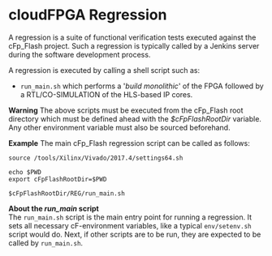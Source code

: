 cloudFPGA Regression
====================

A regression is a suite of functional verification tests executed against the cFp_Flash project. Such a regression is typically called by a Jenkins server during the software development process.

A regression is executed by calling a shell script such as:
  - `run_main.sh` which performs a '_build monolithic_' of the FPGA followed by a RTL/CO-SIMULATION of the HLS-based IP cores.

**Warning**
The above scripts must be executed from the cFp_Flash root directory which must be defined ahead with the _$cFpFlashRootDir_ variable. Any other environment variable must also be sourced beforehand.

**Example** 
The main cFp_Flash regression script can be called as follows:

```
source /tools/Xilinx/Vivado/2017.4/settings64.sh

echo $PWD
export cFpFlashRootDir=$PWD

$cFpFlashRootDir/REG/run_main.sh
```

**About the _run_main_ script**  
The `run_main.sh` script is the main entry point for running a regression. It sets all necessary cF-environment variables, like a typical `env/setenv.sh` script would do. Next, if other scripts are to be run, they are expected to be called by `run_main.sh`.


